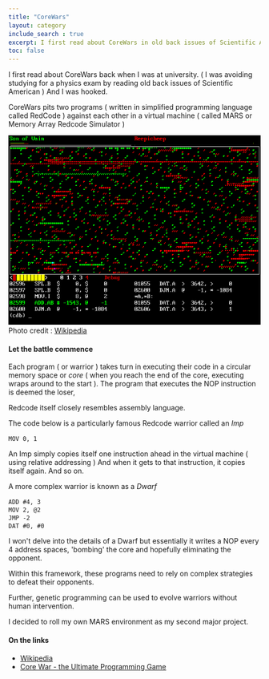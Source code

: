 ```yaml
---
title: "CoreWars"
layout: category
include_search : true
excerpt: I first read about CoreWars in old back issues of Scientific American.
toc: false
---
```

I first read about CoreWars back when I was at university.
( I was avoiding studying for a physics exam by reading old back issues of Scientific American )
And I was hooked.

CoreWars pits two programs ( written in simplified programming language called RedCode ) against each other in a virtual machine ( called MARS or Memory Array Redcode Simulator )

![pMARS screenshot](/assets/images/pmarssdl.png "pMARS screenshot")
\
Photo credit : [Wikipedia](https://en.wikipedia.org/wiki/Corewars "Wikipedia")

#### Let the battle commence

Each program ( or warrior ) takes turn in executing their code in a circular memory space or *core* ( when you reach the end of the core,  executing wraps around to the start ).
The program that executes the NOP instruction is deemed the loser,

Redcode itself closely resembles assembly language.

The code below is a particularly famous Redcode warrior called an *Imp*

```redcode
MOV 0, 1
```
An Imp simply copies itself one instruction ahead in the virtual machine ( using relative addressing )
And when it gets to that instruction, it copies itself again.  And so on.

A more complex warrior is known as a *Dwarf*
 
```redcode
ADD #4, 3        
MOV 2, @2
JMP -2
DAT #0, #0
```

I won't delve into the details of a Dwarf but essentially it writes a NOP every 4 address spaces,  'bombing' the core and hopefully eliminating the opponent.

Within this framework, these programs need to rely on complex strategies to defeat their opponents.  

Further,  genetic programming can be used to evolve warriors without human intervention.

I decided to roll my own MARS environment as my second major project.

#### On the links

- [Wikipedia](https://en.wikipedia.org/wiki/Core_War "Wikipedia")
- [Core War - the Ultimate Programming Game](https://corewar.co.uk/ "Core War - the Ultimate Programming Game")


